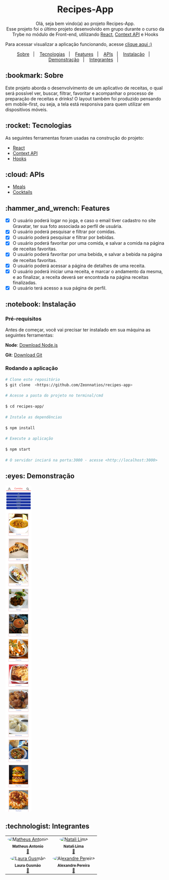 <h1 align="center">Recipes-App</h1>

<p align="center">Olá, seja bem vindo(a) ao projeto Recipes-App. <br>
Esse projeto foi o último projeto desenvolvido em grupo durante o curso da Trybe no módulo de Front-end, utilizando
 <a href="https://pt-br.reactjs.org/"> React</a>, <a href="https://pt-br.reactjs.org/docs/context.html">Context API</a> e Hooks <a href="https://pt-br.reactjs.org/docs/hooks-intro.html"></a></p>
 
<p>Para acessar visualizar a aplicação funcionando, acesse <a href="https://zeonnatios.github.io/recipes-app/#/">clique aqui ;)</a></p>
 
 <p align="center">
  <a href="#bookmark-sobre">Sobre</a>&nbsp;&nbsp;&nbsp;|&nbsp;&nbsp;&nbsp;
  <a href="#rocket-tecnologias">Tecnologias</a>&nbsp;&nbsp;&nbsp;|&nbsp;&nbsp;&nbsp;
  <a href="#hammer_and_wrench-features">Features</a>&nbsp;&nbsp;&nbsp;|&nbsp;&nbsp;&nbsp;
  <a href="#cloud-apis">APIs</a>&nbsp;&nbsp;&nbsp;|&nbsp;&nbsp;&nbsp;
  <a href="#notebook-instalação">Instalação</a>&nbsp;&nbsp;&nbsp;|&nbsp;&nbsp;&nbsp;
  <a href="#eyes-demonstração">Demonstração</a>&nbsp;&nbsp;&nbsp;|&nbsp;&nbsp;&nbsp;
  <a href="#technologist-integrantes">Integrantes</a>&nbsp;&nbsp;&nbsp;|&nbsp;&nbsp;&nbsp;
</p>

<h2>:bookmark: Sobre</h2>
<p>
Este projeto aborda o desenvolvimento de um aplicativo de receitas, o qual será possível ver, buscar, filtrar, favoritar e acompanhar o processo de preparação de receitas e drinks! O layout também foi produzido pensando em mobile-first, ou seja, a tela está responsiva para quem utilizar em dispositivos móveis.
</p>

<h2>:rocket: Tecnologias</h2>
 
 As seguintes ferramentas foram usadas na construção do projeto:
 
-  [React](https://pt-br.reactjs.org/)
-  [Context API](https://pt-br.reactjs.org/docs/context.html)
-  [Hooks](https://pt-br.reactjs.org/docs/hooks-intro.html)

<h2>:cloud: APIs</h2>

- [Meals](https://www.themealdb.com/api.php)
- [Cocktails](https://www.thecocktaildb.com/api.php)

<h2>:hammer_and_wrench: Features</h2>

- [x] O usuário poderá logar no joga, e caso o email tiver cadastro no site Gravatar, ter sua foto associada ao perfil de usuária.
- [x] O usuário poderá pesquisar e filtrar por comidas.
- [x] O usuário poderá pesquisar e filtrar por bebidas.
- [x] O usuário poderá favoritar por uma comida, e salvar a comida na página de receitas favoritas.
- [x] O usuário poderá favoritar por uma bebida, e salvar a bebida na página de receitas favoritas.
- [x] O usuário poderá acessar a página de detalhes de uma receita.
- [x] O usuário poderá iniciar uma receita, e marcar o andamento da mesma, e ao finalizar, a receita deverá ser encontrada na página receitas finalizadas.
- [x] O usuário terá acesso a sua página de perfil.

<h2>:notebook: Instalação</h2>
<h3>Pré-requisitos</h3>

Antes de começar, você vai precisar ter instalado em sua máquina as seguintes ferramentas:

**Node**: [Download Node.js](https://nodejs.org/en/download/)

**Git**: [Download Git](https://git-scm.com/downloads)

 <h3>Rodando a aplicação</h3>
 
 ```bash
 # Clone este repositório
$ git clone  <https://github.com/Zeonnatios/recipes-app>

# Acesse a pasta do projeto no terminal/cmd

$ cd recipes-app/

# Instale as dependências

$ npm install

# Execute a aplicação

$ npm start

# O servidor inciará na porta:3000 - acesse <http://localhost:3000>

```
 <h2>:eyes: Demonstração</h2>


<img src="recipes-app-meals.png" />


<h2>:technologist: Integrantes</h2>

<table>
  <tr>
    <td align="center"><a href="https://github.com/Zeonnatios">
      <img src="https://avatars.githubusercontent.com/u/38297929?v=4" width="125px;" style="border-radius:50%" alt="Matheus Antonio"/>
      <br /><sub><b>Matheus Antonio</b></sub></a><br /><a href="https://github.com/Zeonnatios" title="GitHub Matheus Antonio">🚀</a>
    </td>
    <td align="center"><a href="https://github.com/heyynat">
      <img src="https://avatars.githubusercontent.com/u/54861311?v=4" width="125px;" style="border-radius:50%" alt="Natali Lima"/>
      <br /><sub><b>Natali Lima</b></sub></a><br /><a href="https://github.com/heyynat" title="GitHub Natali Lima">🚀</a>
    </td>
   </tr>
   <tr>
    <td align="center"><a href="https://github.com/LauraGusmao">
      <img src="https://avatars.githubusercontent.com/u/80552120?v=4" width="125px;" style="border-radius:50%" alt="Laura Gusmão"/>
      <br /><sub><b>Laura Gusmão</b></sub></a><br /><a href="https://github.com/LauraGusmao" title="GitHub Laura Gusmão">🚀</a>
    </td>
    <td align="center"><a href="https://github.com/Naitwa-Alexandre">
      <img src="https://avatars.githubusercontent.com/u/78481908?v=4" width="125px;" style="border-radius:50%" alt="Alexandre Pereira"/>
      <br /><sub><b>Alexandre Pereira</b></sub></a><br /><a href="https://github.com/Naitwa-Alexandre" title="GitHub Alexandre pereira">🚀</a>
    </td>

   </tr>

</table>
